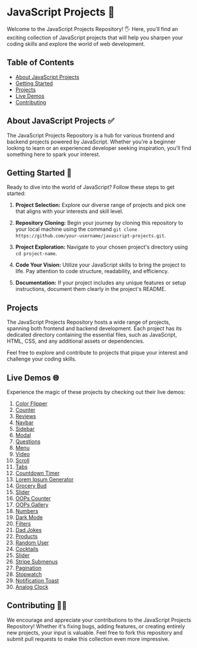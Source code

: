 # JavaScript Projects 🚀

Welcome to the JavaScript Projects Repository! 🖐️ Here, you'll find an exciting collection of JavaScript projects that will help you sharpen your coding skills and explore the world of web development.

## Table of Contents

- [About JavaScript Projects](#about-javascript-projects)
- [Getting Started](#getting-started)
- [Projects](#projects)
- [Live Demos](#live-demos)
- [Contributing](#contributing)

## About JavaScript Projects ✅

The JavaScript Projects Repository is a hub for various frontend and backend projects powered by JavaScript. Whether you're a beginner looking to learn or an experienced developer seeking inspiration, you'll find something here to spark your interest.

## Getting Started 📝

Ready to dive into the world of JavaScript? Follow these steps to get started:

1. **Project Selection:** Explore our diverse range of projects and pick one that aligns with your interests and skill level.

2. **Repository Cloning:** Begin your journey by cloning this repository to your local machine using the command `git clone https://github.com/your-username/javascript-projects.git`.

3. **Project Exploration:** Navigate to your chosen project's directory using `cd project-name`.

4. **Code Your Vision:** Utilize your JavaScript skills to bring the project to life. Pay attention to code structure, readability, and efficiency.

5. **Documentation:** If your project includes any unique features or setup instructions, document them clearly in the project's README.

## Projects

The JavaScript Projects Repository hosts a wide range of projects, spanning both frontend and backend development. Each project has its dedicated directory containing the essential files, such as JavaScript, HTML, CSS, and any additional assets or dependencies.

Feel free to explore and contribute to projects that pique your interest and challenge your coding skills.

## Live Demos 🌐

Experience the magic of these projects by checking out their live demos:

1. [Color Flipper](https://javascript-01-color-flipper.netlify.app)
2. [Counter](https://javascript-02-counter.netlify.app)
3. [Reviews](https://javascript-03-reviews.netlify.app)
4. [Navbar](https://javascript-04-navbar.netlify.app)
5. [Sidebar](https://javascript-05-sidebar.netlify.app")
6. [Modal](https://javascript-06-modal.netlify.app)
7. [Questions](https://javascript-07-questions.netlify.app)
8. [Menu](https://javascript-08-menu.netlify.app)
9. [Video](https://javascript-09-video.netlify.app)
10. [Scroll](https://javascript-10-scroll.netlify.app)
11. [Tabs](https://javascript-11-tabs.netlify.app)
12. [Countdown Timer](https://javascript-12-countdown-timer.netlify.app)
13. [Lorem Ipsum Generator](https://javascript-13-lorem-ipsum.netlify.app)
14. [Grocery Bud](https://javascript-14-grocery-bud.netlify.app)
15. [Slider](https://javascript-15-slider.netlify.app)
16. [OOPs Counter](https://javascript-16-counter.netlify.app)
17. [OOPs Gallery](https://javascipt-17-gallery.netlify.app)
18. [Numbers](https://javascipt-18-numbers.netlify.app)
19. [Dark Mode](https://javascript-19-dark-mode.netlify.app)
20. [Filters](https://javascript-20-filters.netlify.app)
21. [Dad Jokes](https://javascript-21-dad-jokes.netlify.app)
22. [Products](https://javascript-22-products.netlify.app)
23. [Random User](https://javascript-23-random-user.netlify.app)
24. [Cocktails](https://javascript-24-cocktails.netlify.app)
25. [Slider](https://javascript-25-slider.netlify.app)
26. [Stripe Submenus](https://javascript-26-stripe-submenus.netlify.app)
27. [Pagination](https://javascript-27-pagination.netlify.app)
28. [Stopwatch](https://javascript-30-stopwatch.netlify.app)
29. [Notification Toast](https://javascript-31-notification-toast.netlify.app)
30. [Analog Clock](https://javascript-32-analog-clock.netlify.app)

## Contributing 🥳🎉

We encourage and appreciate your contributions to the JavaScript Projects Repository! Whether it's fixing bugs, adding features, or creating entirely new projects, your input is valuable. Feel free to fork this repository and submit pull requests to make this collection even more impressive.
